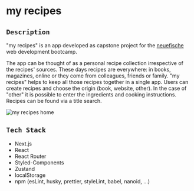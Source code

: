 # my recipes

## `Description`

"my recipes" is an app developed as capstone project for the [neuefische](https://www.neuefische.de/) web development bootcamp.

The app can be thought of as a personal recipe collection irrespective of the recipes' sources. These days recipes are everywhere: in books, magazines, online or they come from colleagues, friends or family. "my recipes" helps to keep all those recipes together in a single app. Users can create recipes and choose the origin (book, website, other). In the case of "other" it is possible to enter the ingredients and cooking instructions. Recipes can be found via a title search.

![my recipes home](/public/readme%20-%20home.png)

## `Tech Stack`

- Next.js
- React
- React Router
- Styled-Components
- Zustand
- localStorage
- npm (esLint, husky, prettier, styleLint, babel, nanoid, ...)
